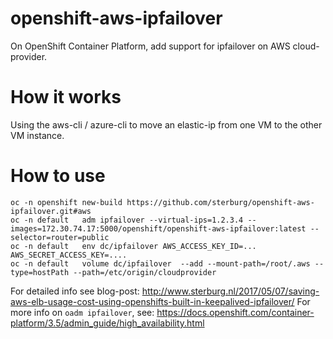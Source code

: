# openshift-aws-ipfailover
On OpenShift Container Platform, add support for ipfailover on AWS cloud-provider.

# How it works
Using the aws-cli / azure-cli to move an elastic-ip from one VM to the other VM instance.

# How to use
```
oc -n openshift new-build https://github.com/sterburg/openshift-aws-ipfailover.git#aws
oc -n default   adm ipfailover --virtual-ips=1.2.3.4 --images=172.30.74.17:5000/openshift/openshift-aws-ipfailover:latest --selector=router=public
oc -n default   env dc/ipfailover AWS_ACCESS_KEY_ID=... AWS_SECRET_ACCESS_KEY=....
oc -n default   volume dc/ipfailover  --add --mount-path=/root/.aws --type=hostPath --path=/etc/origin/cloudprovider
```

For detailed info see blog-post: http://www.sterburg.nl/2017/05/07/saving-aws-elb-usage-cost-using-openshifts-built-in-keepalived-ipfailover/
For more info on `oadm ipfailover`, see: https://docs.openshift.com/container-platform/3.5/admin_guide/high_availability.html
